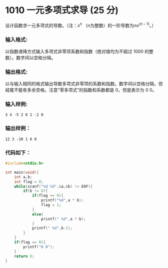 # 1010 一元多项式求导 (25 分)
设计函数求一元多项式的导数。（注：$x^n$ （n为整数）的一阶导数为$​​nx^{(n−1)}$。）
### 输入格式:
以指数递降方式输入多项式非零项系数和指数（绝对值均为不超过 1000 的整数）。数字间以空格分隔。
### 输出格式:
以与输入相同的格式输出导数多项式非零项的系数和指数。数字间以空格分隔，但结尾不能有多余空格。注意“零多项式”的指数和系数都是 0，但是表示为 0 0</font>。
### 输入样例:
```
3 4 -5 2 6 1 -2 0
```
### 输出样例：
```
12 3 -10 1 6 0
```
### 代码如下：
```c
#include<stdio.h>

int main(void){
    int a,b;
    int flag = 0;
    while(scanf("%d %d",&a,&b) != EOF){
        if(b != 0){
            if(flag == 0){
                printf("%d",a * b);
                flag = 1;
            }
            else{
                printf(" %d",a * b);
            } 
            printf(" %d",b-1);
        }
    }
    if(flag == 0){
        printf("0 0");
    }
    return 0;
}
```